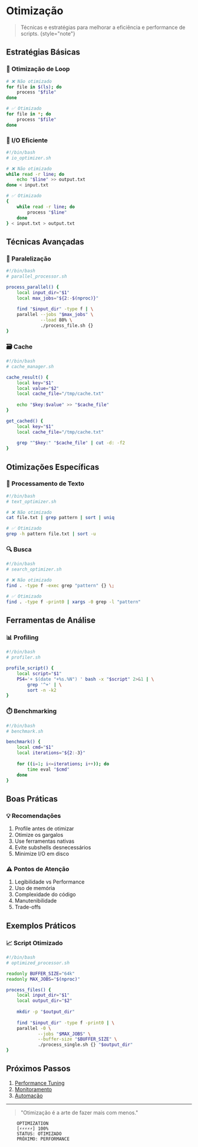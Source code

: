 # Otimização

> Técnicas e estratégias para melhorar a eficiência e performance de scripts.
> {style="note"}

## Estratégias Básicas

### 🚀 Otimização de Loop
```bash
# ❌ Não otimizado
for file in $(ls); do
    process "$file"
done

# ✅ Otimizado
for file in *; do
    process "$file"
done
```

### 💾 I/O Eficiente
```bash
#!/bin/bash
# io_optimizer.sh

# ❌ Não otimizado
while read -r line; do
    echo "$line" >> output.txt
done < input.txt

# ✅ Otimizado
{
    while read -r line; do
        process "$line"
    done
} < input.txt > output.txt
```

## Técnicas Avançadas

### 🔄 Paralelização
```bash
#!/bin/bash
# parallel_processor.sh

process_parallel() {
    local input_dir="$1"
    local max_jobs="${2:-$(nproc)}"
    
    find "$input_dir" -type f | \
    parallel --jobs "$max_jobs" \
             --load 80% \
             ./process_file.sh {}
}
```

### 🗃️ Cache
```bash
#!/bin/bash
# cache_manager.sh

cache_result() {
    local key="$1"
    local value="$2"
    local cache_file="/tmp/cache.txt"
    
    echo "$key:$value" >> "$cache_file"
}

get_cached() {
    local key="$1"
    local cache_file="/tmp/cache.txt"
    
    grep "^$key:" "$cache_file" | cut -d: -f2
}
```

## Otimizações Específicas

### 📝 Processamento de Texto
```bash
#!/bin/bash
# text_optimizer.sh

# ❌ Não otimizado
cat file.txt | grep pattern | sort | uniq

# ✅ Otimizado
grep -h pattern file.txt | sort -u
```

### 🔍 Busca
```bash
#!/bin/bash
# search_optimizer.sh

# ❌ Não otimizado
find . -type f -exec grep "pattern" {} \;

# ✅ Otimizado
find . -type f -print0 | xargs -0 grep -l "pattern"
```

## Ferramentas de Análise

### 📊 Profiling
```bash
#!/bin/bash
# profiler.sh

profile_script() {
    local script="$1"
    PS4='+ $(date "+%s.%N") ' bash -x "$script" 2>&1 | \
        grep '^+' | \
        sort -n -k2
}
```

### ⏱️ Benchmarking
```bash
#!/bin/bash
# benchmark.sh

benchmark() {
    local cmd="$1"
    local iterations="${2:-3}"
    
    for ((i=1; i<=iterations; i++)); do
        time eval "$cmd"
    done
}
```

## Boas Práticas

### 💡 Recomendações
1. Profile antes de otimizar
2. Otimize os gargalos
3. Use ferramentas nativas
4. Evite subshells desnecessários
5. Minimize I/O em disco

### ⚠️ Pontos de Atenção
1. Legibilidade vs Performance
2. Uso de memória
3. Complexidade do código
4. Manutenibilidade
5. Trade-offs

## Exemplos Práticos

### 📈 Script Otimizado
```bash
#!/bin/bash
# optimized_processor.sh

readonly BUFFER_SIZE="64k"
readonly MAX_JOBS="$(nproc)"

process_files() {
    local input_dir="$1"
    local output_dir="$2"
    
    mkdir -p "$output_dir"
    
    find "$input_dir" -type f -print0 | \
    parallel -0 \
            --jobs "$MAX_JOBS" \
            --buffer-size "$BUFFER_SIZE" \
            ./process_single.sh {} "$output_dir"
}
```

## Próximos Passos

1. [Performance Tuning](performance-tuning.md)
2. [Monitoramento](monitoring.md)
3. [Automação](automation.md)

---

> "Otimização é a arte de fazer mais com menos."

```ascii
    OPTIMIZATION
    [⚡⚡⚡⚡⚡] 100%
    STATUS: OTIMIZADO
    PRÓXIMO: PERFORMANCE
```